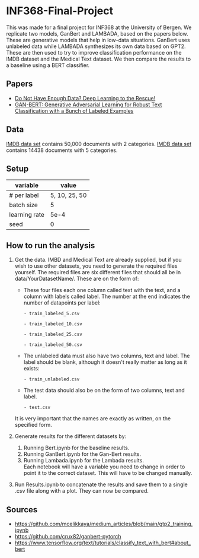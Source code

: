 # INF368-Final-Project
This was made for a final project for INF368 at the University of Bergen. We replicate two models, GanBert and LAMBADA, based on the papers below. These are generative models that help in low-data situations. GanBert uses unlabeled data while LAMBADA synthesizes its own data based on GPT2. These are then used to try to improve classification performance on the IMDB dataset and the Medical Text dataset. We then compare the results to a baseline using a BERT classifier. 

## Papers
- [Do Not Have Enough Data? Deep Learning to the Rescue!](https://arxiv.org/pdf/1911.03118.pdf)
- [GAN-BERT: Generative Adversarial Learning for
Robust Text Classification with a Bunch of Labeled Examples](https://aclanthology.org/2020.acl-main.191.pdf)

## Data
[IMDB data set](http://ai.stanford.edu/~amaas/data/sentiment/) contains 50,000 documents with 2 categories.
[IMDB data set](https://www.kaggle.com/chaitanyakck/medical-text) contains 14438 documents with 5 categories.

## Setup
| variable  | value   |
|---|---|
| # per label  | 5, 10, 25, 50  |
| batch size  |  5 |
| learning rate |  5e-4 |
| seed  | 0  |

## How to run the analysis
1. Get the data. IMBD and Medical Text are already supplied, but if you wish to use other datasets, you need to generate the required files yourself. The required files are six different files that should all be in data/YourDatasetName/. These are on the form of:
      - These four files each one column called text with the text, and a column with labels called label. The number at the end indicates the number of datapoints per label:
            
            - train_labeled_5.csv
      
            - train_labeled_10.csv
      
            - train_labeled_25.csv
      
            - train_labeled_50.csv
      
      - The unlabeled data must also have two columns, text and label. The label should be blank, although it doesn't really matter as long as it exists:
      
            - train_unlabeled.csv
      
      - The test data should also be on the form of two columns, text and label. 
      
            - test.csv
      
      It is very important that the names are exactly as written, on the specified form.
      
2. Generate results for the different datasets by:
   1. Running Bert.ipynb for the baseline results.     
   2. Running GanBert.ipynb for the Gan-Bert results.
   3. Running Lambada.ipynb for the Lambada results.     
   Each notebook will have a variable you need to change in order to point it to the correct dataset. This will have to be changed manually.
  
3. Run Results.ipynb to concatenate the results and save them to a single .csv file along with a plot. They can now be compared.

## Sources
- https://github.com/mcelikkaya/medium_articles/blob/main/gtp2_training.ipynb
- https://github.com/crux82/ganbert-pytorch
- https://www.tensorflow.org/text/tutorials/classify_text_with_bert#about_bert
